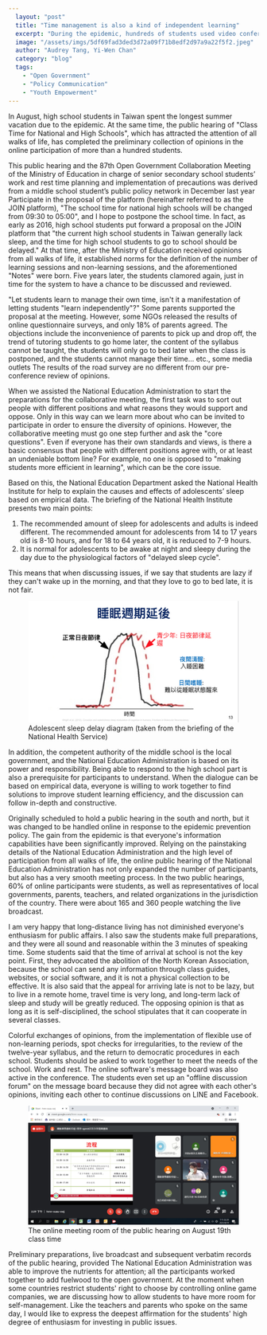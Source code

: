 ```yaml
---
  layout: "post"
  title: "Time management is also a kind of independent learning"
  excerpt: "During the epidemic, hundreds of students used video conferencing to continue to care about public issues."
  image: "/assets/imgs/5df69fad3ded3d72a09f71b8edf2d97a9a22f5f2.jpeg"
  author: "Audrey Tang, Yi-Wen Chan"
  category: "blog"
  tags: 
    - "Open Government"
    - "Policy Communication"
    - "Youth Empowerment"
---
```



In August, high school students in Taiwan spent the longest summer vacation due to the epidemic. At the same time, the public hearing of "Class Time for National and High Schools", which has attracted the attention of all walks of life, has completed the preliminary collection of opinions in the online participation of more than a hundred students. 
 
This public hearing and the 87th Open Government Collaboration Meeting of the Ministry of Education in charge of senior secondary school students’ work and rest time planning and implementation of precautions was derived from a middle school student’s public policy network in December last year Participate in the proposal of the platform (hereinafter referred to as the JOIN platform), "The school time for national high schools will be changed from 09:30 to 05:00", and I hope to postpone the school time. In fact, as early as 2016, high school students put forward a proposal on the JOIN platform that "the current high school students in Taiwan generally lack sleep, and the time for high school students to go to school should be delayed." At that time, after the Ministry of Education received opinions from all walks of life, it established norms for the definition of the number of learning sessions and non-learning sessions, and the aforementioned "Notes" were born. Five years later, the students clamored again, just in time for the system to have a chance to be discussed and reviewed. 
 
 "Let students learn to manage their own time, isn't it a manifestation of letting students "learn independently"?" Some parents supported the proposal at the meeting. However, some NGOs released the results of online questionnaire surveys, and only 18% of parents agreed. 
The objections include the inconvenience of parents to pick up and drop off, the trend of tutoring students to go home later, the content of the syllabus cannot be taught, the students will only go to bed later when the class is postponed, and the students cannot manage their time... etc., some media outlets The results of the road survey are no different from our pre-conference review of opinions. 

When we assisted the National Education Administration to start the preparations for the collaborative meeting, the first task was to sort out people with different positions and what reasons they would support and oppose. Only in this way can we learn more about who can be invited to participate in order to ensure the diversity of opinions. 
However, the collaborative meeting must go one step further and ask the "core questions". Even if everyone has their own standards and views, is there a basic consensus that people with different positions agree with, or at least an undeniable bottom line? For example, no one is opposed to "making students more efficient in learning", which can be the core issue. 
 
Based on this, the National Education Department asked the National Health Institute for help to explain the causes and effects of adolescents’ sleep based on empirical data. The briefing of the National Health Institute presents two main points:

1. The recommended amount of sleep for adolescents and adults is indeed different. The recommended amount for adolescents from 14 to 17 years old is 8-10 hours, and for 18 to 64 years old, it is reduced to 7-9 hours.
2. It is normal for adolescents to be awake at night and sleepy during the day due to the physiological factors of "delayed sleep cycle".

This means that when discussing issues, if we say that students are lazy if they can't wake up in the morning, and that they love to go to bed late, it is not fair. 

<figure>
  <img src="/assets/imgs/5f33aa5426fc726f7ed98217ff4d08f3b3ea0b93.jpeg">
  <figcaption>Adolescent sleep delay diagram (taken from the briefing of the National Health Service)</figcaption>
</figure>

In addition, the competent authority of the middle school is the local government, and the National Education Administration is based on its power and responsibility. Being able to respond to the high school part is also a prerequisite for participants to understand. When the dialogue can be based on empirical data, everyone is willing to work together to find solutions to improve student learning efficiency, and the discussion can follow in-depth and constructive. 
 
Originally scheduled to hold a public hearing in the south and north, but it was changed to be handled online in response to the epidemic prevention policy. The gain from the epidemic is that everyone's information capabilities have been significantly improved. Relying on the painstaking details of the National Education Administration and the high level of participation from all walks of life, the online public hearing of the National Education Administration has not only expanded the number of participants, but also has a very smooth meeting process. In the two public hearings, 60% of online participants were students, as well as representatives of local governments, parents, teachers, and related organizations in the jurisdiction of the country. There were about 165 and 360 people watching the live broadcast. 
 
I am very happy that long-distance living has not diminished everyone's enthusiasm for public affairs. I also saw the students make full preparations, and they were all sound and reasonable within the 3 minutes of speaking time. Some students said that the time of arrival at school is not the key point. First, they advocated the abolition of the North Korean Association, because the school can send any information through class guides, websites, or social software, and it is not a physical collection to be effective. It is also said that the appeal for arriving late is not to be lazy, but to live in a remote home, travel time is very long, and long-term lack of sleep and study will be greatly reduced. The opposing opinion is that as long as it is self-disciplined, the school stipulates that it can cooperate in several classes. 
 
Colorful exchanges of opinions, from the implementation of flexible use of non-learning periods, spot checks for irregularities, to the review of the twelve-year syllabus, and the return to democratic procedures in each school. Students should be asked to work together to meet the needs of the school. Work and rest. The online software's message board was also active in the conference. The students even set up an "offline discussion forum" on the message board because they did not agree with each other's opinions, inviting each other to continue discussions on LINE and Facebook. 

<figure>
  <img src="/assets/imgs/c0194a319af8af0b34f25ba0c700e61bf2a8b906.jpeg">
  <figcaption>The online meeting room of the public hearing on August 19th class time</figcaption>
</figure>

Preliminary preparations, live broadcast and subsequent verbatim records of the public hearing, provided The National Education Administration was able to improve the nutrients for attention; all the participants worked together to add fuelwood to the open government. At the moment when some countries restrict students' right to choose by controlling online game companies, we are discussing how to allow students to have more room for self-management. Like the teachers and parents who spoke on the same day, I would like to express the deepest affirmation for the students' high degree of enthusiasm for investing in public issues. 
